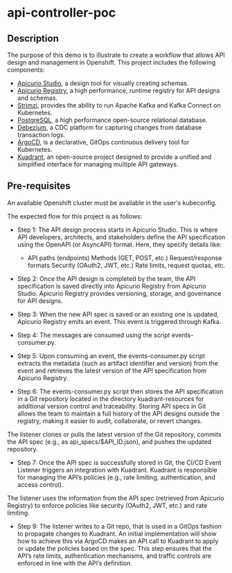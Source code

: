 # api-controller-poc

## Description

The purpose of this demo is to illustrate to create a workflow that allows API design and management in Openshift.
This project includes the following components:

* [Apicurio Studio](https://github.com/apicurio/apicurio-studio), a design tool for visually creating schemas.
* [Apicurio Registry](https://github.com/apicurio/apicurio-registry), a high performance, runtime registry for API designs and schemas.
* [Strimzi](https://github.com/strimzi), provides the ability to run Apache Kafka and Kafka Connect on Kubernetes.
* [PostgreSQL](https://github.com/postgres/postgres), a high performance open-source relational database.
* [Debezium](https://github.com/debezium/debezium/), a CDC platform for capturing changes from database transaction logs.
* [ArgoCD](https://github.com/argoproj/argo-cd), is a declarative, GitOps continuous delivery tool for Kubernetes.
* [Kuadrant](https://github.com/Kuadrant), an open-source project designed to provide a unified and simplified interface for managing multiple API gateways.

## Pre-requisites

An available Openshift cluster must be available in the user's kubeconfig.

The expected flow for this project is as follows:

* Step 1: The API design process starts in Apicurio Studio. This is where API developers, architects, and stakeholders define the API specification using the OpenAPI (or AsyncAPI) format. Here, they specify details like:
  * API paths (endpoints)
Methods (GET, POST, etc.)
Request/response formats
Security (OAuth2, JWT, etc.)
Rate limits, request quotas, etc.

* Step 2: Once the API design is completed by the team, the API specification is saved directly into Apicurio Registry from Apicurio Studio. Apicurio Registry provides versioning, storage, and governance for API designs.

* Step 3: When the new API spec is saved or an existing one is updated, Apicurio Registry emits an event. This event is triggered through Kafka.

* Step 4: The messages are consumed using the script events-consumer.py.

* Step 5: Upon consuming an event, the events-consumer.py script extracts the metadata (such as artifact identifier and version) from the event and retrieves the latest version of the API specification from Apicurio Registry.

* Step 6: The events-consumer.py script then stores the API specification in a Git repository located in the directory kuadrant-resources for additional version control and traceability. Storing API specs in Git allows the team to maintain a full history of the API designs outside the registry, making it easier to audit, collaborate, or revert changes.

The listener clones or pulls the latest version of the Git repository, commits the API spec (e.g., as api_specs/$API_ID.json), and pushes the updated repository.

* Step 7: Once the API spec is successfully stored in Git, the CI/CD Event Listener triggers an integration with Kuadrant. Kuadrant is responsible for managing the API’s policies (e.g., rate limiting, authentication, and access control).

The listener uses the information from the API spec (retrieved from Apicurio Registry) to enforce policies like security (OAuth2, JWT, etc.) and rate limiting.

* Step 9: The listener writes to a Git repo, that is used in a GitOps fashion to propagate changes to Kuadrant. An initial implementation will show how to achieve this via ArgoCD makes an API call to Kuadrant to apply or update the policies based on the spec. This step ensures that the API’s rate limits, authentication mechanisms, and traffic controls are enforced in line with the API’s definition.